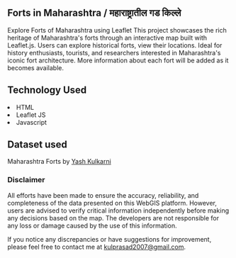 <h2> Forts in Maharashtra / महाराष्ट्रातील गड किल्ले</h2>
Explore Forts of Maharashtra using Leaflet
This project showcases the rich heritage of Maharashtra's forts through an interactive map built with Leaflet.js. Users can explore historical forts, view their locations. Ideal for history enthusiasts, tourists, and researchers interested in Maharashtra's iconic fort architecture.
More information about each fort will be added as it becomes available.

<h2>Technology Used</h2>
<li>HTML</li>
<li>Leaflet JS</li>
<li>Javascript</li>

<h2>Dataset used</h2>
Maharashtra Forts by <a href="https://github.com/yash-kulkarni2000/" target="_blank">Yash Kulkarni</a>

<h3>Disclaimer</h3>
All efforts have been made to ensure the accuracy, reliability, and completeness of the data presented on this WebGIS platform. However, users are advised to verify critical information independently before making any decisions based on the map. The developers are not responsible for any loss or damage caused by the use of this information.

If you notice any discrepancies or have suggestions for improvement, please feel free to contact me at kulprasad2007@gmail.com.
